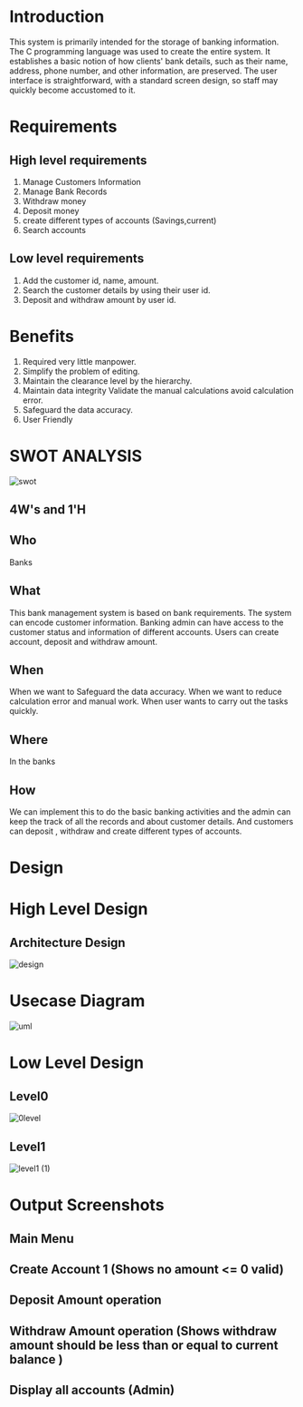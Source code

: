 # Introduction

This system is primarily intended for the storage of banking information. The C programming language was used to create the entire system. It establishes a basic notion of how clients' bank details, such as their name, address, phone number, and other information, are preserved. The user interface is straightforward, with a standard screen design, so staff may quickly become accustomed to it.

# Requirements

## High level requirements
1. Manage Customers Information
2. Manage Bank Records
3. Withdraw money
4. Deposit money
5. create different types of accounts (Savings,current)
6. Search accounts

## Low level requirements
1. Add the customer id, name, amount.
2. Search the customer details by using their user id.
3. Deposit and withdraw amount by user id.


# Benefits

1. Required very little manpower.
2. Simplify the problem of editing.
3. Maintain the clearance level by the hierarchy.
4. Maintain data integrity Validate the manual calculations avoid calculation error.
5. Safeguard the data accuracy.
6. User Friendly


# SWOT ANALYSIS
![swot](https://user-images.githubusercontent.com/98818228/154980738-04154de1-887f-449a-9271-ec452c6d0dd9.PNG)


## 4W's and 1'H

## Who
Banks
## What
This bank management system is based on bank requirements. The system can encode customer information. Banking admin can have access to the customer status and information of different accounts. Users can create account, deposit and withdraw amount.

## When
When we want to Safeguard the data accuracy.
When we want to reduce calculation error and manual work.
When user wants to carry out the tasks quickly.


## Where
In the banks 

## How

We can implement this to do the basic banking activities and the admin can keep the track of all the records and about customer details. And customers can deposit , withdraw and create different types of accounts.


# Design 
# High Level Design

## Architecture Design

![design](https://user-images.githubusercontent.com/98818228/152687123-10db9ae7-3db2-42cd-859a-c5742ac9933e.PNG)


# Usecase Diagram
![uml](https://user-images.githubusercontent.com/98818228/152687161-9e8c8aec-0ee0-498b-9ba7-daf259c0824a.jpg)


# Low Level Design
## Level0
![0level](https://user-images.githubusercontent.com/98818228/152687175-0d825cfe-bf38-41f0-b027-7eb704b3f920.jpg)



## Level1

![level1 (1)](https://user-images.githubusercontent.com/98818228/152687185-71dcb9fc-1e8c-45b5-9ad8-80fe5c36c7db.jpg)


# Output Screenshots
## Main Menu



## Create Account 1 (Shows no amount <= 0 valid)





## Deposit Amount operation


## Withdraw Amount operation (Shows withdraw amount should be less than or equal to current balance )


## Display all accounts (Admin)



